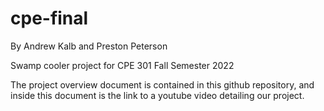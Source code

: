 # cpe-final

By Andrew Kalb and Preston Peterson

Swamp cooler project for CPE 301 Fall Semester 2022

The project overview document is contained in this github repository, and inside this document is the link to a youtube video detailing our project.
